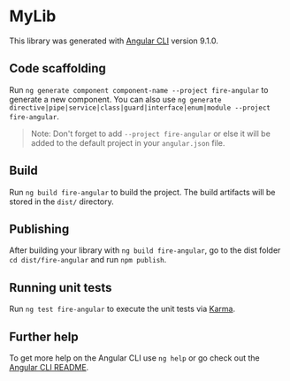 # MyLib

This library was generated with [Angular CLI](https://github.com/angular/angular-cli) version 9.1.0.

## Code scaffolding

Run `ng generate component component-name --project fire-angular` to generate a new component. You can also use `ng generate directive|pipe|service|class|guard|interface|enum|module --project fire-angular`.
> Note: Don't forget to add `--project fire-angular` or else it will be added to the default project in your `angular.json` file. 

## Build

Run `ng build fire-angular` to build the project. The build artifacts will be stored in the `dist/` directory.

## Publishing

After building your library with `ng build fire-angular`, go to the dist folder `cd dist/fire-angular` and run `npm publish`.

## Running unit tests

Run `ng test fire-angular` to execute the unit tests via [Karma](https://karma-runner.github.io).

## Further help

To get more help on the Angular CLI use `ng help` or go check out the [Angular CLI README](https://github.com/angular/angular-cli/blob/master/README.md).
